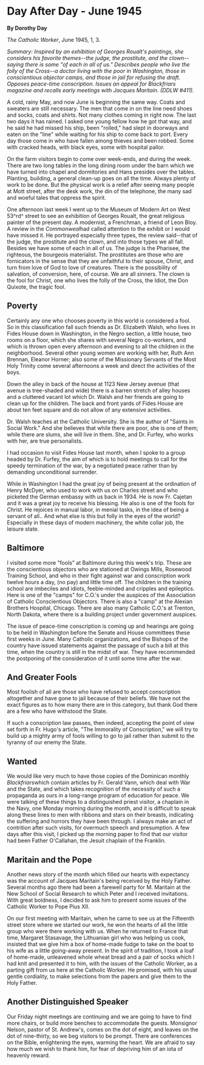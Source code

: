 Day After Day - June 1945
=========================

**By Dorothy Day**

*The Catholic Worker*, June 1945, 1, 3.

*Summary: Inspired by an exhibition of Georges Roualt's paintings, she
considers his favorite themes--the judge, the prostitute, and the
clown--saying there is some "of each in all of us." Describes people who
live the folly of the Cross--a doctor living with the poor in
Washington, those in conscientious objector camps, and those in jail for
refusing the draft. Opposes peace-time conscription. Issues an appeal
for *Blackfriars* magazine and recalls early meetings with Jacques
Maritain. (DDLW \#411).*

A cold, rainy May, and now June is beginning the same way. Coats and
sweaters are still necessary. The men that come in on the line need
shoes and socks, coats and shirts. Not many clothes coming in right now.
The last two days it has rained. I asked one young fellow how he got
that way, and he said he had missed his ship, been "rolled," had slept
in doorways and eaten on the "line" while waiting for his ship to come
back to port. Every day those come in who have fallen among thieves and
been robbed. Some with cracked heads, with black eyes, some with
hospital pallor.

On the farm visitors begin to come over week-ends, and during the week.
There are two long tables in the long dining room under the barn which
we have turned into chapel and dormitories and Hans presides over the
tables. Planting, building, a general clean-up goes on all the time.
Always plenty of work to be done. But the physical work is a relief
after seeing many people at Mott street, after the desk work, the din of
the telephone, the many sad and woeful tales that oppress the spirit.

One afternoon last week I went up to the Museum of Modern Art on West
53^rd^ street to see an exhibition of Georges Roualt, the great
religious painter of the present day. A modernist, a Frenchman, a friend
of Leon Bloy. A review in the *Commonweal*had called attention to the
exhibit or I would have missed it. He portrayed especially three types,
the review said--that of the judge, the prostitute and the clown, and
into those types we all fall. Besides we have some of each in all of us.
The judge is the Pharisee, the righteous, the bourgeois materialist. The
prostitutes are those who are fornicators in the sense that they are
unfaithful to their spouse, Christ, and turn from love of God to love of
creatures. There is the possibility of salvation, of conversion, here,
of course. We are all sinners. The clown is the fool for Christ, one who
lives the folly of the Cross, the Idiot, the Don Quixote, the tragic
fool.

Poverty
-------

Certainly any one who chooses poverty in this world is considered a
fool. So in this classification fall such friends as Dr. Elizabeth
Walsh, who lives in Fides House down in Washington, in the Negro
section, a little house, two rooms on a floor, which she shares with
several Negro co-workers, and which is thrown open every afternoon and
evening to all the children in the neighborhood. Several other young
women are working with her, Ruth Ann Brennan, Eleanor Horner; also some
of the Missionary Servants of the Most Holy Trinity come several
afternoons a week and direct the activities of the boys.

Down the alley in back of the house at 1123 New Jersey avenue (that
avenue is tree-shaded and wide) there is a barren stretch of alley
houses and a cluttered vacant lot which Dr. Walsh and her friends are
going to clean up for the children. The back and front yards of Fides
House are about ten feet square and do not allow of any extensive
activities.

Dr. Walsh teaches at the Catholic University. She is the author of
"Saints in Social Work." And she believes that while there are poor, she
is one of them; while there are slums, she will live in them. She, and
Dr. Furfey, who works with her, are true personalists.

I had occasion to visit Fides House last month, when I spoke to a group
headed by Dr. Furfey, the aim of which is to hold meetings to call for
the speedy termination of the war, by a negotiated peace rather than by
demanding unconditional surrender.

While in Washington I had the great joy of being present at the
ordination of Henry McDyer, who used to work with us on Charles street
and who picketed the German embassy with us back in 1934. He is now Fr.
Cajetan and it was a great joy to receive his blessing. He also is one
of the fools for Christ. He rejoices in manual labor, in menial tasks,
in the idea of being a servant of all.. And what else is this but folly
in the eyes of the world? Especially in these days of modern machinery,
the white collar job, the leisure state.

Baltimore
---------

I visited some more "fools" at Baltimore during this week's trip. These
are the conscientious objectors who are stationed at Owings Mills,
Rosewood Training School, and who in their fight against war and
conscription work twelve hours a day, (no pay) and little time off. The
children in the training school are imbeciles and idiots, feeble-minded
and cripples and epileptics. Here is one of the "camps" for C.O.'s under
the auspices of the Association of Catholic Conscientious Objectors.
There is also a "camp" at the Alexian Brothers Hospital, Chicago. There
are also many Catholic C.O.'s at Trenton, North Dakota, where there is a
building project under government auspices.

The issue of peace-time conscription is coming up and hearings are going
to be held in Washington before the Senate and House committees these
first weeks in June. Many Catholic organizations, and the Bishops of the
country have issued statements against the passage of such a bill at
this time, when the country is still in the midst of war. They have
recommended the postponing of the consideration of it until some time
after the war.

And Greater Fools
-----------------

Most foolish of all are those who have refused to accept conscription
altogether and have gone to jail because of their beliefs. We have not
the exact figures as to how many there are in this category, but thank
God there are a few who have withstood the State.

If such a conscription law passes, then indeed, accepting the point of
view set forth in Fr. Hugo's article, "The Immorality of Conscription,"
we will try to build up a mighty army of fools willing to go to jail
rather than submit to the tyranny of our enemy the State.

Wanted
------

We would like very much to have those copies of the Dominican monthly
*Blackfriars*which contain articles by Fr. Gerald Vann, which deal with
War and the State, and which takes recognition of the necessity of such
a propaganda as ours in a long-range program of education for peace. We
were talking of these things to a distinguished priest visitor, a
chaplain in the Navy, one Monday morning during the month, and it is
difficult to speak along these lines to men with ribbons and stars on
their breasts, indicating the suffering and horrors they have been
through. I always make an act of contrition after such visits, for
overmuch speech and presumption. A few days after this visit, I picked
up the morning paper to find that our visitor had been Father
O'Callahan, the Jesuit chaplain of the Franklin.

Maritain and the Pope
---------------------

Another news story of the month which filled our hearts with expectancy
was the account of Jacques Maritain's being received by the Holy Father.
Several months ago there had been a farewell party for M. Maritain at
the New School of Social Research to which Peter and I received
invitations. With great boldness, I decided to ask him to present some
issues of the Catholic Worker to Pope Pius XII.

On our first meeting with Maritain, when he came to see us at the
Fifteenth street store where we started our work, he won the hearts of
all the little group who were there working with us. When he returned to
France that time, Margaret Stasavage, the Lithuanian girl who was
helping us cook, insisted that we give him a box of home-made fudge to
take on the boat to his wife as a little going-away present. In the
spirit of tradition, I took a loaf of home-made, unleavened whole wheat
bread and a pair of socks which I had knit and presented it to him, with
the issues of the Catholic Worker, as a parting gift from us here at the
Catholic Worker. He promised, with his usual gentle cordiality, to make
selections from the papers and give them to the Holy Father.

Another Distinguished Speaker
-----------------------------

Our Friday night meetings are continuing and we are going to have to
find more chairs, or build more benches to accommodate the guests.
Monsignor Nelson, pastor of St. Andrew's, comes on the dot of eight, and
leaves on the dot of nine-thirty, so we beg visitors to be prompt. There
are conferences on the Bible, enlightening the eyes, warming the heart.
We are afraid to say how much we wish to thank him, for fear of
depriving him of an iota of heavenly reward.
